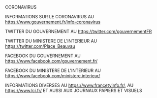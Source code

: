 CORONAVIRUS

INFORMATIONS SUR LE CORONAVIRUS AU https://www.gouvernement.fr/info-coronavirus

TWITTER DU GOUVERNEMENT AU https://twitter.com/gouvernementFR

TWITTER DU MINISTERE DE L'INTERIEUR AU https://twitter.com/Place_Beauvau

FACEBOOK DU GOUVERNEMENT AU https://www.facebook.com/gouvernement.fr/

FACEBOOK DU MINISTERE DE L'INTERIEUR AU https://www.facebook.com/ministere.interieur/

INFORMATIONS DIVERSES AU https://www.francetvinfo.fr/, AU https://www.lci.fr/ ET AUSSI AUX JOURNAUX PAPIERS ET VISUELS


